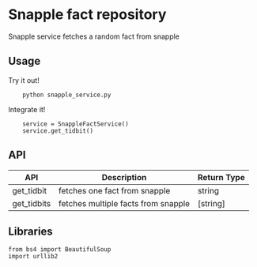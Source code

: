Snapple fact repository
=========

Snapple service fetches a random fact from snapple


Usage
------

Try it out!
```
    python snapple_service.py
```

Integrate it!
```
    service = SnappleFactService()
    service.get_tidbit()
```

API
---------
    
| API       | Description                         | Return Type |
|-----------|-------------------------------------|-------------|
| get_tidbit  | fetches one fact from snapple       | string      |
| get_tidbits | fetches multiple facts from snapple | [string]    |

Libraries
-----------

```
from bs4 import BeautifulSoup                           
import urllib2                                          
```
